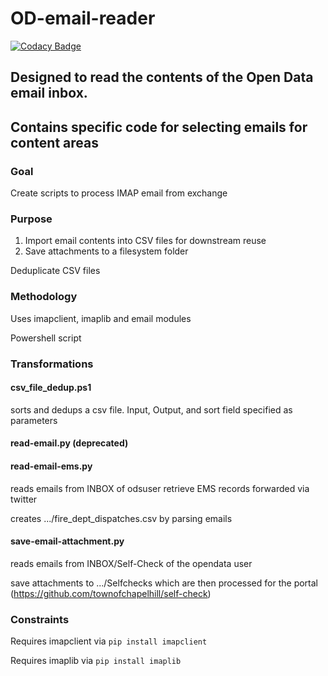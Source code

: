 # OD-email-reader

[![Codacy Badge](https://api.codacy.com/project/badge/Grade/5d2c2cb5fd494ac492ae2a4b6dd5fc6e)](https://app.codacy.com/app/TownofChapelHill/OD-email-reader?utm_source=github.com&utm_medium=referral&utm_content=townofchapelhill/OD-email-reader&utm_campaign=Badge_Grade_Dashboard)

## Designed to read the contents of the Open Data email inbox.
## Contains specific code for selecting emails for content areas

### Goal 
Create scripts to process IMAP email from exchange

### Purpose 
1. Import email contents into CSV files for downstream reuse
2. Save attachments to a filesystem folder

Deduplicate CSV files

### Methodology 
Uses imapclient, imaplib and email modules

Powershell script

### Transformations
#### csv_file_dedup.ps1
sorts and dedups a csv file. Input, Output, and sort field specified as parameters

#### read-email.py (deprecated)
#### read-email-ems.py
reads emails from INBOX of odsuser
retrieve EMS records forwarded via twitter 

creates .../fire_dept_dispatches.csv by parsing emails

#### save-email-attachment.py
reads emails from INBOX/Self-Check of the opendata user

save attachments to .../Selfchecks which are then processed for the portal (https://github.com/townofchapelhill/self-check)

### Constraints
Requires imapclient via ```pip install imapclient```

Requires imaplib via ```pip install imaplib```
